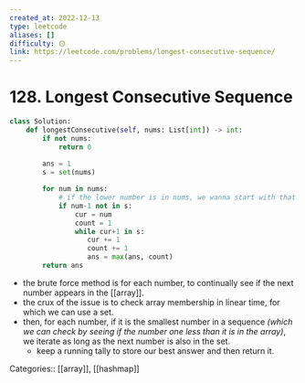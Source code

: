 ```yaml
---
created_at: 2022-12-13
type: leetcode
aliases: []
difficulty: 🟡
link: https://leetcode.com/problems/longest-consecutive-sequence/
---
```


# 128. Longest Consecutive Sequence

```python
class Solution:
    def longestConsecutive(self, nums: List[int]) -> int:
        if not nums:
            return 0
            
        ans = 1
        s = set(nums)

        for num in nums:
            # if the lower number is in nums, we wanna start with that one
            if num-1 not in s:
                cur = num
                count = 1
                while cur+1 in s:
                   cur += 1
                   count += 1 
                   ans = max(ans, count)
        return ans
```

- the brute force method is for each number, to continually see if the next number appears in the [[array]].
- the crux of the issue is to check array membership in linear time, for which we can use a set.
- then, for each number, if it is the smallest number in a sequence *(which we can check by seeing if the number one less than it is in the array)*, we iterate as long as the next number is also in the set.
	- keep a running tally to store our best answer and then return it.

Categories:: [[array]], [[hashmap]]
